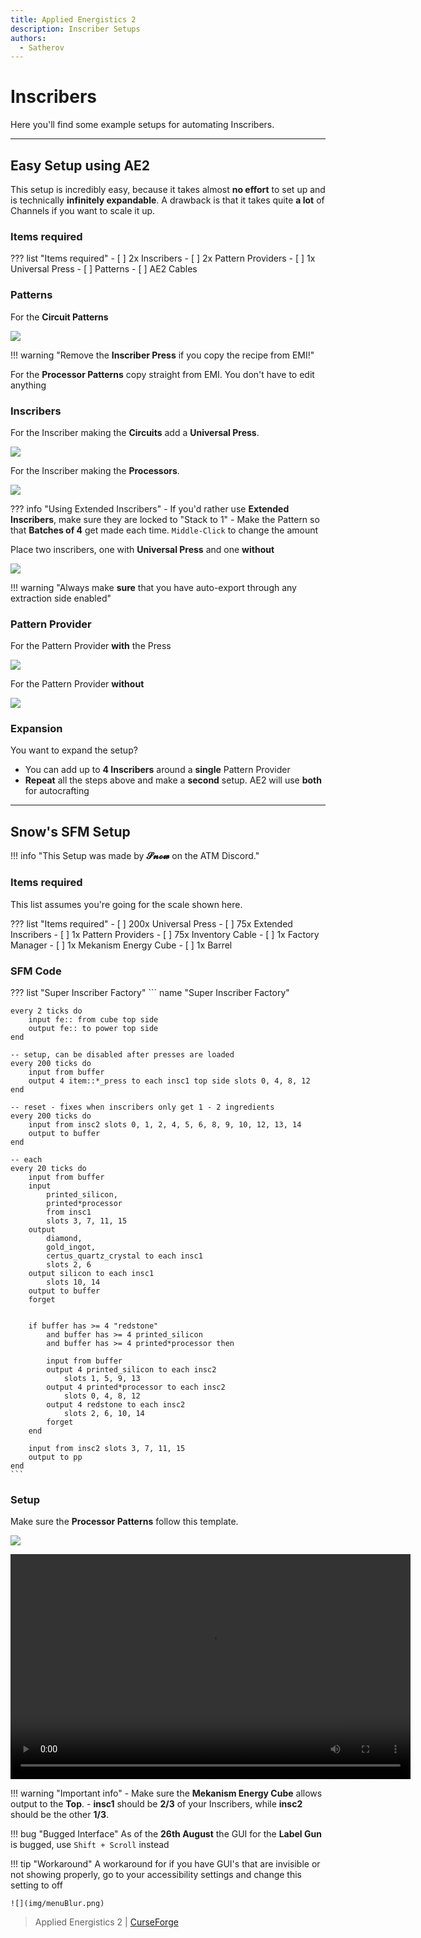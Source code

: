 ```yaml
---
title: Applied Energistics 2
description: Inscriber Setups
authors:
  - Satherov
---
```


# Inscribers

Here you'll find some example setups for automating Inscribers.

---

## Easy Setup using AE2

This setup is incredibly easy, because it takes almost **no effort** to set up and is technically **infinitely expandable**.
A drawback is that it takes quite **a lot** of Channels if you want to scale it up.

### Items required

??? list "Items required"
    - [ ] 2x Inscribers
    - [ ] 2x Pattern Providers
    - [ ] 1x Universal Press
    - [ ] Patterns
    - [ ] AE2 Cables 

### Patterns
For the **Circuit Patterns**

![](img/circuitPattern.png)

!!! warning "Remove the **Inscriber Press** if you copy the recipe from EMI!"

For the **Processor Patterns** copy straight from EMI. You don't have to edit anything


### Inscribers
For the Inscriber making the **Circuits** add a **Universal Press**.

![](img/circuitInscriber.png)

For the Inscriber making the **Processors**.

![](img/processorInscriber.png)

??? info "Using Extended Inscribers"
    - If you'd rather use **Extended Inscribers**, make sure they are locked to "Stack to 1"
    - Make the Pattern so that **Batches of 4** get made each time. `Middle-Click` to change the amount


Place two inscribers, one with **Universal Press** and one **without**

![](img/easyInscriber.png)

!!! warning "Always make **sure** that you have auto-export through any extraction side enabled"

### Pattern Provider
For the Pattern Provider **with** the Press

![](img/circuitProvider.png)

For the Pattern Provider **without**

![](img/circuitProvider.png)

### Expansion
You want to expand the setup? 

- You can add up to **4 Inscribers** around a **single** Pattern Provider
- **Repeat** all the steps above and make a **second** setup. AE2 will use **both** for autocrafting

---

## Snow's SFM Setup

!!! info "This Setup was made by **𝓢𝓷𝓸𝔀** on the ATM Discord."

### Items required

This list assumes you're going for the scale shown here.

??? list "Items required"
    - [ ] 200x Universal Press
    - [ ] 75x Extended Inscribers
    - [ ] 1x Pattern Providers
    - [ ] 75x Inventory Cable
    - [ ] 1x Factory Manager
    - [ ] 1x Mekanism Energy Cube
    - [ ] 1x Barrel

### SFM Code

??? list "Super Inscriber Factory"
    ```
    name "Super Inscriber Factory"

    every 2 ticks do
        input fe:: from cube top side
        output fe:: to power top side
    end

    -- setup, can be disabled after presses are loaded
    every 200 ticks do
        input from buffer
        output 4 item::*_press to each insc1 top side slots 0, 4, 8, 12
    end

    -- reset - fixes when inscribers only get 1 - 2 ingredients
    every 200 ticks do
        input from insc2 slots 0, 1, 2, 4, 5, 6, 8, 9, 10, 12, 13, 14
        output to buffer
    end

    -- each
    every 20 ticks do
        input from buffer
        input
            printed_silicon,
            printed*processor
            from insc1
            slots 3, 7, 11, 15
        output
            diamond,
            gold_ingot,
            certus_quartz_crystal to each insc1
            slots 2, 6
        output silicon to each insc1
            slots 10, 14
        output to buffer
        forget


        if buffer has >= 4 "redstone"
            and buffer has >= 4 printed_silicon
            and buffer has >= 4 printed*processor then
        
            input from buffer
            output 4 printed_silicon to each insc2
                slots 1, 5, 9, 13
            output 4 printed*processor to each insc2
                slots 0, 4, 8, 12
            output 4 redstone to each insc2
                slots 2, 6, 10, 14
            forget
        end

        input from insc2 slots 3, 7, 11, 15
        output to pp
    end
    ```

### Setup
Make sure the **Processor Patterns** follow this template.

![](img/sfmPattern.png)

<video width="640" height="360" controls>
  <source src="../img/super_inscriber_factory.mp4" type="video/mp4">
Your browser does not support the video tag.
</video>

!!! warning "Important info"
    - Make sure the **Mekanism Energy Cube** allows output to the **Top**.
    - **insc1** should be **2/3** of your Inscribers, while **insc2** should be the other **1/3**. 

!!! bug "Bugged Interface"
    As of the **26th August** the GUI for the **Label Gun** is bugged, use `Shift + Scroll` instead

!!! tip "Workaround"
    A workaround for if you have GUI's that are invisible or not showing properly, go to your accessibility settings and change this setting to off

    ![](img/menuBlur.png)


> Applied Energistics 2 | [CurseForge](https://legacy.curseforge.com/minecraft/mc-mods/applied-energistics-2)
